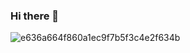 ### Hi there 👋

<!--
**tawiahnyt/tawiahnyt** is a ✨ _special_ ✨ repository because its `README.md` (this file) appears on your GitHub profile.

Here are some ideas to get you started:

- 🔭 I’m currently working on ...
- 🌱 I’m currently learning Python, CyberSecurity Essential, 
- 👯 I’m looking to collaborate on any cool Python projects or cybersecurity initiatives!
- 🤔 I’m looking for help with improving my Python coding skills and learning more about cybersecurity.
- 💬 Ask me about Python programming or cybersecurity essentials!
- 📫 How to reach me: Snapchat: tawiahnyt, twitter: __tawiah
- 😄 Pronouns: He/Him!
- ⚡ Fun fact: Did you know that The first “computer bug” was an actual bug. ...
-->
![e636a664f860a1ec9f7b5f3c4e2f634b](https://github.com/tawiahnyt/tawiahnyt/assets/57331395/c832414f-b1ae-41e3-8941-732723d267df)
